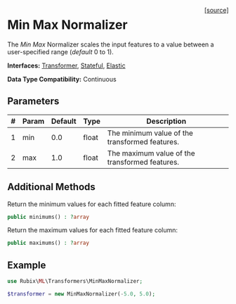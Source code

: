 <span style="float:right;"><a href="https://github.com/RubixML/RubixML/blob/master/src/Transformers/MinMaxNormalizer.php">[source]</a></span>

# Min Max Normalizer
The *Min Max* Normalizer scales the input features to a value between a user-specified range (*default* 0 to 1).

**Interfaces:** [Transformer](api.md#transformer), [Stateful](api.md#stateful), [Elastic](api.md#elastic)

**Data Type Compatibility:** Continuous

## Parameters
| # | Param | Default | Type | Description |
|---|---|---|---|---|
| 1 | min | 0.0 | float | The minimum value of the transformed features. |
| 2 | max | 1.0 | float | The maximum value of the transformed features. |

## Additional Methods
Return the minimum values for each fitted feature column:
```php
public minimums() : ?array
```

Return the maximum values for each fitted feature column:
```php
public maximums() : ?array
```

## Example
```php
use Rubix\ML\Transformers\MinMaxNormalizer;

$transformer = new MinMaxNormalizer(-5.0, 5.0);
```